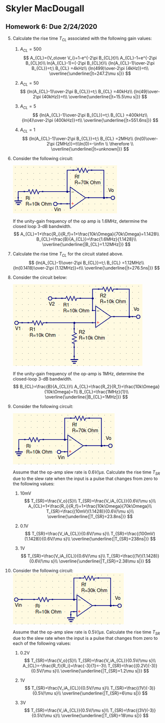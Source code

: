 # Skyler MacDougall

##  Homework 6: Due 2/24/2020

5. Calculate the rise time $T_{CL}$ associated with the following gain values:
    1. $A_{CL}=500$
        $$
        A_{CL}={V_o\over V_i}=1-e^{-2\pi B_{CL}t}\\
        A_{CL}-1=e^{-2\pi B_{CL}t}\\
        ln(A_{CL}-1)={-2\pi B_{CL}t}\\
        {ln(A_{CL}-1)\over-2\pi B_{CL}}=t;\ B_{CL} =4kHz\\
        {ln(499)\over-2\pi (4kHz)}=t\\
        \overline{\underline{|t=247.2\mu s|}}
        $$
    
    2. $A_{CL}=50$
        $$
        {ln(A_{CL}-1)\over-2\pi B_{CL}}=t;\ B_{CL} =40kHz\\
        {ln(49)\over-2\pi (40kHz)}=t\\
        \overline{\underline{|t=15.5\mu s|}}
        $$
    
    3. $A_{CL}=5$
        $$
        {ln(A_{CL}-1)\over-2\pi B_{CL}}=t;\ B_{CL} =400kHz\\
        {ln(4)\over-2\pi (400kHz)}=t\\
        \overline{\underline{|t=551.6ns|}}
        $$
    
    4. $A_{CL}=1$
        $$
        {ln(A_{CL}-1)\over-2\pi B_{CL}}=t;\ B_{CL} =2MHz\\
        {ln(0)\over-2\pi (2MHz)}=t\\ln(0)=-\infin \\ \therefore \\
        \overline{\underline{|t=unknown|}}
        $$



9. Consider the following circuit:
    
    ![](hw6.assets/hw6q9.png)
    
    If the unity-gain frequency of the op amp is 1.6MHz, determine the closed loop 3-dB bandwidth.
    $$
    A_{CL}=1+\frac{R_i}{R_f}=1+\frac{10k\Omega}{70k\Omega}=1.1428\\
    B_{CL}=\frac{B}{A_{CL}}=\frac{1.6MHz}{1.1428}\\
    \overline{\underline{|B_{CL}=1.12MHz|}}
    $$



13. Calculate the rise time $T_{CL}$ for the circuit stated above.
    $$
    {ln(A_{CL}-1)\over-2\pi B_{CL}}=t;\ B_{CL} =1.12MHz\\
    {ln(0.1418)\over-2\pi (1.12MHz)}=t\\
    \overline{\underline{|t=276.5ns|}}
    $$
    























19. Consider the circuit below:
    
    ![](hw6.assets/hw6q19.png)
    
    If the unity-gain frequency of the op-amp is 1MHz, determine the closed-loop 3-dB bandwidth.
    $$
    B_{CL}=\frac{B}{A_{CL}}\\
    A_{CL}=\frac{R_2}{R_1}=\frac{10k\Omega}{10k\Omega}=1\\
    B_{CL}=\frac{1MHz}{1}\\
    \overline{\underline{|B_{CL}=1MHz|}}
    $$



































21. Consider the following circuit:

    ![](hw6.assets/hw6q21.png)

    Assume that the op-amp slew rate is $0.6V/\mu s$. Calculate the rise time $T_{SR}$ due to the slew rate when the input is a pulse that changes from zero to the following values:

    1. 10mV
        $$
        T_{SR}=\frac{V_o}{S}\\
        T_{SR}=\frac{V_iA_{CL}}{0.6V/\mu s}\\
        A_{CL}=1+\frac{R_i}{R_f}=1+\frac{10k\Omega}{70k\Omega}\\
        T_{SR}=\frac{(10mV)(1.1428)}{0.6V/\mu s}\\
        \overline{\underline{|T_{SR}=23.8ns|}}
        $$

    2. 0.1V
        $$
        T_{SR}=\frac{V_iA_{CL}}{0.6V/\mu s}\\
        T_{SR}=\frac{(100mV)(1.1428)}{0.6V/\mu s}\\
        \overline{\underline{|T_{SR}=238ns|}}
        $$

    3. 1V
        $$
        T_{SR}=\frac{V_iA_{CL}}{0.6V/\mu s}\\
        T_{SR}=\frac{(1V)(1.1428)}{0.6V/\mu s}\\
        \overline{\underline{|T_{SR}=2.38\mu s|}}
        $$



23. Consider the following circuit:
    ![](hw6.assets/hw6q23.png)

    Assume that the op-amp slew rate is $0.5V/\mu s$. Calculate the rise time $T_{SR}$ due to the slew rate when the input is a pulse that changes from zero to each of the following values:

    1. 0.2V
        $$
        T_{SR}=\frac{V_o}{S}\\
        T_{SR}=\frac{V_iA_{CL}}{0.5V/\mu s}\\
        A_{CL}=-\frac{R_f}{R_i}=\frac{-3}{1}=-3\\
        T_{SR}=\frac{(0.2V)(-3)}{0.5V/\mu s}\\
        \overline{\underline{|T_{SR}=1.2\mu s|}}
        $$
    
    2. 1V
        $$
        T_{SR}=\frac{V_iA_{CL}}{0.5V/\mu s}\\
        T_{SR}=\frac{(1V)(-3)}{0.5V/\mu s}\\
        \overline{\underline{|T_{SR}=6\mu s|}}
        $$
    
    3. 3V
        $$
        T_{SR}=\frac{V_iA_{CL}}{0.5V/\mu s}\\
        T_{SR}=\frac{(3V)(-3)}{0.5V/\mu s}\\
        \overline{\underline{|T_{SR}=18\mu s|}}
        $$